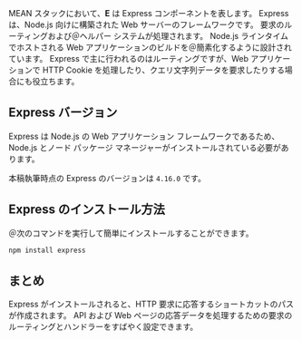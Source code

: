 MEAN スタックにおいて、**E** は Express コンポーネントを表します。 Express は、Node.js 向けに構築された Web サーバーのフレームワークです。 要求のルーティングおよび＠ヘルパー システムが処理されます。 Node.js ラインタイムでホストされる Web アプリケーションのビルドを＠簡素化するように設計されています。 Express で主に行われるのはルーティングですが、Web アプリケーションで HTTP Cookie を処理したり、クエリ文字列データを要求したりする場合にも役立ちます。

## <a name="express-version"></a>Express バージョン

Express は Node.js の Web アプリケーション フレームワークであるため、Node.js とノード パッケージ マネージャーがインストールされている必要があります。

本稿執筆時点の Express のバージョンは `4.16.0` です。

## <a name="how-to-install-express"></a>Express のインストール方法

＠次のコマンドを実行して簡単にインストールすることができます。

   ```bash
   npm install express
   ```

## <a name="summary"></a>まとめ

Express がインストールされると、HTTP 要求に応答するショートカットのパスが作成されます。 API および Web ページの応答データを処理するための要求のルーティングとハンドラーをすばやく設定できます。